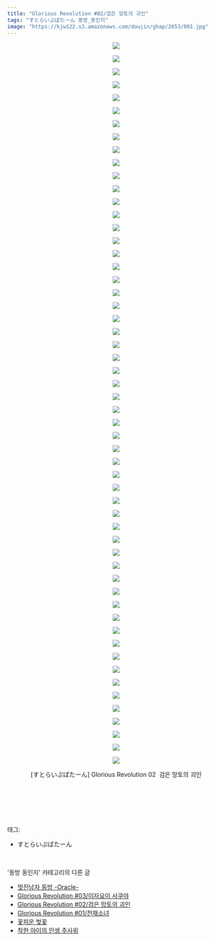 ```yaml
---
title: "Glorious Revolution #02/검은 망토의 괴인"
tags: "すとらいぷぱたーん 동방_동인지"
image: "https://kjw122.s3.amazonaws.com/doujin/ghap/2653/001.jpg"
---
```

<div class="article">
<p style="text-align: center; clear: none; float: none;"><img src="{{ site.imgserver5 }}/ghap/2653/001.jpg"/></p>
<p style="text-align: center; clear: none; float: none;"><img src="{{ site.imgserver5 }}/ghap/2653/002.jpg"/></p>
<p style="text-align: center; clear: none; float: none;"><img src="{{ site.imgserver5 }}/ghap/2653/003.jpg"/></p>
<p style="text-align: center; clear: none; float: none;"><img src="{{ site.imgserver5 }}/ghap/2653/004.jpg"/></p>
<p style="text-align: center; clear: none; float: none;"><img src="{{ site.imgserver5 }}/ghap/2653/005.jpg"/></p>
<p style="text-align: center; clear: none; float: none;"><img src="{{ site.imgserver5 }}/ghap/2653/006.jpg"/></p>
<p style="text-align: center; clear: none; float: none;"><img src="{{ site.imgserver5 }}/ghap/2653/007.jpg"/></p>
<p style="text-align: center; clear: none; float: none;"><img src="{{ site.imgserver5 }}/ghap/2653/008.jpg"/></p>
<p style="text-align: center; clear: none; float: none;"><img src="{{ site.imgserver5 }}/ghap/2653/009.jpg"/></p>
<p style="text-align: center; clear: none; float: none;"><img src="{{ site.imgserver5 }}/ghap/2653/010.jpg"/></p>
<p style="text-align: center; clear: none; float: none;"><img src="{{ site.imgserver5 }}/ghap/2653/011.jpg"/></p>
<p style="text-align: center; clear: none; float: none;"><img src="{{ site.imgserver5 }}/ghap/2653/012.jpg"/></p>
<p style="text-align: center; clear: none; float: none;"><img src="{{ site.imgserver5 }}/ghap/2653/013.jpg"/></p>
<p style="text-align: center; clear: none; float: none;"><img src="{{ site.imgserver5 }}/ghap/2653/014.jpg"/></p>
<p style="text-align: center; clear: none; float: none;"><img src="{{ site.imgserver5 }}/ghap/2653/015.jpg"/></p>
<p style="text-align: center; clear: none; float: none;"><img src="{{ site.imgserver5 }}/ghap/2653/016.jpg"/></p>
<p style="text-align: center; clear: none; float: none;"><img src="{{ site.imgserver5 }}/ghap/2653/017.jpg"/></p>
<p style="text-align: center; clear: none; float: none;"><img src="{{ site.imgserver5 }}/ghap/2653/018.jpg"/></p>
<p style="text-align: center; clear: none; float: none;"><img src="{{ site.imgserver5 }}/ghap/2653/019.jpg"/></p>
<p style="text-align: center; clear: none; float: none;"><img src="{{ site.imgserver5 }}/ghap/2653/020.jpg"/></p>
<p style="text-align: center; clear: none; float: none;"><img src="{{ site.imgserver5 }}/ghap/2653/021.jpg"/></p>
<p style="text-align: center; clear: none; float: none;"><img src="{{ site.imgserver5 }}/ghap/2653/022.jpg"/></p>
<p style="text-align: center; clear: none; float: none;"><img src="{{ site.imgserver5 }}/ghap/2653/023.jpg"/></p>
<p style="text-align: center; clear: none; float: none;"><img src="{{ site.imgserver5 }}/ghap/2653/024.jpg"/></p>
<p style="text-align: center; clear: none; float: none;"><img src="{{ site.imgserver5 }}/ghap/2653/025.jpg"/></p>
<p style="text-align: center; clear: none; float: none;"><img src="{{ site.imgserver5 }}/ghap/2653/026.jpg"/></p>
<p style="text-align: center; clear: none; float: none;"><img src="{{ site.imgserver5 }}/ghap/2653/027.jpg"/></p>
<p style="text-align: center; clear: none; float: none;"><img src="{{ site.imgserver5 }}/ghap/2653/028.jpg"/></p>
<p style="text-align: center; clear: none; float: none;"><img src="{{ site.imgserver5 }}/ghap/2653/029.jpg"/></p>
<p style="text-align: center; clear: none; float: none;"><img src="{{ site.imgserver5 }}/ghap/2653/030.jpg"/></p>
<p style="text-align: center; clear: none; float: none;"><img src="{{ site.imgserver5 }}/ghap/2653/031.jpg"/></p>
<p style="text-align: center; clear: none; float: none;"><img src="{{ site.imgserver5 }}/ghap/2653/032.jpg"/></p>
<p style="text-align: center; clear: none; float: none;"><img src="{{ site.imgserver5 }}/ghap/2653/033.jpg"/></p>
<p style="text-align: center; clear: none; float: none;"><img src="{{ site.imgserver5 }}/ghap/2653/034.jpg"/></p>
<p style="text-align: center; clear: none; float: none;"><img src="{{ site.imgserver5 }}/ghap/2653/035.jpg"/></p>
<p style="text-align: center; clear: none; float: none;"><img src="{{ site.imgserver5 }}/ghap/2653/036.jpg"/></p>
<p style="text-align: center; clear: none; float: none;"><img src="{{ site.imgserver5 }}/ghap/2653/037.jpg"/></p>
<p style="text-align: center; clear: none; float: none;"><img src="{{ site.imgserver5 }}/ghap/2653/038.jpg"/></p>
<p style="text-align: center; clear: none; float: none;"><img src="{{ site.imgserver5 }}/ghap/2653/039.jpg"/></p>
<p style="text-align: center; clear: none; float: none;"><img src="{{ site.imgserver5 }}/ghap/2653/040.jpg"/></p>
<p style="text-align: center; clear: none; float: none;"><img src="{{ site.imgserver5 }}/ghap/2653/041.jpg"/></p>
<p style="text-align: center; clear: none; float: none;"><img src="{{ site.imgserver5 }}/ghap/2653/042.jpg"/></p>
<p style="text-align: center; clear: none; float: none;"><img src="{{ site.imgserver5 }}/ghap/2653/043.jpg"/></p>
<p style="text-align: center; clear: none; float: none;"><img src="{{ site.imgserver5 }}/ghap/2653/044.jpg"/></p>
<p style="text-align: center; clear: none; float: none;"><img src="{{ site.imgserver5 }}/ghap/2653/045.jpg"/></p>
<p style="text-align: center; clear: none; float: none;"><img src="{{ site.imgserver5 }}/ghap/2653/046.jpg"/></p>
<p style="text-align: center; clear: none; float: none;"><img src="{{ site.imgserver5 }}/ghap/2653/047.jpg"/></p>
<p style="text-align: center; clear: none; float: none;"><img src="{{ site.imgserver5 }}/ghap/2653/048.jpg"/></p>
<p style="text-align: center; clear: none; float: none;"><img src="{{ site.imgserver5 }}/ghap/2653/049.jpg"/></p>
<p style="text-align: center; clear: none; float: none;"><img src="{{ site.imgserver5 }}/ghap/2653/050.jpg"/></p>
<p style="text-align: center; clear: none; float: none;"><img src="{{ site.imgserver5 }}/ghap/2653/051.jpg"/></p>
<p style="text-align: center; clear: none; float: none;"><img src="{{ site.imgserver5 }}/ghap/2653/052.jpg"/></p>
<p style="text-align: center; clear: none; float: none;"><img src="{{ site.imgserver5 }}/ghap/2653/053.jpg"/></p>
<p style="text-align: center; clear: none; float: none;"><img src="{{ site.imgserver5 }}/ghap/2653/054.jpg"/></p>
<p style="text-align: center; clear: none; float: none;"><img src="{{ site.imgserver5 }}/ghap/2653/055.jpg"/></p>
<p style="text-align: center; clear: none; float: none;"><img src="{{ site.imgserver5 }}/ghap/2653/056.jpg"/></p>
<p style="text-align: center; clear: none; float: none;">[すとらいぷぱたーん] Glorious Revolution 02  검은 망토의 괴인</p>
<p style="text-align: center; clear: none; float: none;"><br/></p>
<p><br/></p>
</div><br/>
<div class="tagTrail">
<p>태그: </p>
<ul>
<li>すとらいぷぱたーん</li>
</ul>
</div><br/>
<div class="another">
<p>'동방 동인지' 카테고리의 다른 글</p>
<ul>
<li><a href="/ghap_2655">멋진남자 동방 -Oracle-</a></li>
<li><a href="/ghap_2654">Glorious Revolution #03/이자요이 사쿠야</a></li>
<li><a href="/ghap_2653">Glorious Revolution #02/검은 망토의 괴인</a></li>
<li><a href="/ghap_2652">Glorious Revolution #01/천재소녀</a></li>
<li><a href="/ghap_2650">꽃피운 벚꽃</a></li>
<li><a href="/ghap_2649">착한 아이의 인생 주사위</a></li>
</ul>
</div><br/>
<div class="cb_module cb_fluid">
<div class="cb_wrt cb_profile">
</div><!-- commentList close -->
</div><br/>
